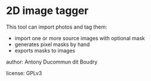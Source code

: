 # 2D image tagger

This tool can import photos and tag them:

- import one or more source images with optional mask
- generates pixel masks by hand
- exports masks to images

author: Antony Ducommun dit Boudry

license: GPLv3
